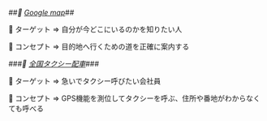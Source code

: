 ##*:large_orange_diamond: [Google map](https://www.google.co.jp/maps)*##

:small_blue_diamond: ターゲット ⇒ 自分が今どこにいるのかを知りたい人

:small_blue_diamond: コンセプト ⇒ 目的地へ行くための道を正確に案内する

###*:large_orange_diamond: [全国タクシー配車](http://www.itmedia.co.jp/promobile/articles/1201/24/news108.html)*###

:small_blue_diamond: ターゲット ⇒ 急いでタクシー呼びたい会社員

:small_blue_diamond: コンセプト ⇒ GPS機能を測位してタクシーを呼ぶ、住所や番地がわからなくても呼べる

